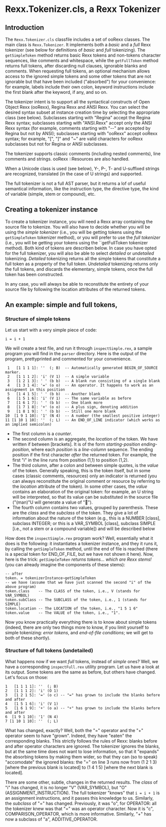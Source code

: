 # Rexx.Tokenizer.cls, a Rexx Tokenizer

## Introduction

The ``Rexx.Tokenizer.cls`` classfile includes a set of ooRexx classes. The main class is ``Rexx.Tokenizer``. 
It implements both a _basic_ and a _full_ Rexx tokenizer (see below for definitions of _basic_ and _full_ tokenizing). 
The ``getSimpleToken`` method returns basic Rexx tokens and non-tokens character sequences, like comments and whitespace, 
while the ``getFullToken`` method returns full tokens, after discarding null clauses, ignorable blanks and comments. 
When requesting full tokens, an optional mechanism allows access to the ignored simple tokens and some other tokens that are
not ignorable but that have been included ("absorbed") for your convenience: for example, labels include their own colon,
keyword instructions include the first blank after the keyword, if any, and so on.

The tokenizer intent is to support all the syntactical constructs of Open Object Rexx (ooRexx), Regina Rexx and ANSI Rexx. 
You can select the desired syntax subset at instance creation time by selecting the appropriate class (see below). 
Subclasses starting with "Regina" accept the Regina Rexx syntax; subclasses starting with "ANSI.Rexx" accept only the ANSI Rexx syntax 
(for example, comments starting with "--" are accepted by Regina but not by ANSI); subclasses starting with "ooRexx" accept ooRexx syntax; 
for example, "\[", "\]" and "~" are valid characters for ooRexx subclasses but not for Regina or ANSI subclasses.

The tokenizer supports classic comments (including nested comments), line comments and strings. ooRexx ::Resources are also handled. 

When a Unicode class is used (see below), Y-, P-, T- and U-suffixed strings are recognized, translated (in the case of U strings) and supported.

The full tokenizer is not a full AST parser, but it returns a lof of useful semantical information, like the instruction type, the directive type,
the kind of variable (simple, stem or compound), etc.

## Creating a tokenizer instance

To create a tokenizer instance, you will need a Rexx array containing the source file to tokenize. You will also have to decide
whether you will be using the _simple tokenizer_ (i.e., you will be getting tokens using the ``getSimpleToken`` tokenizer method),
or you will prefer to use the _full tokenizer_ (i.e., you will be getting your tokens using the ``getFullToken tokenizer method).
Both kind of tokens are describen below. In case you have opted for the full tokenizer, you will also be able to select _detailed_ or
_undetailed_ tokenizing. _Detailed_ tokenizing returns all the simple tokens that constitute a full token as a property of the
full token. _Undetailed_ tokenizing returns only the full tokens, and discards the elementary, simple tokens, once the full
token has been constructed.

In any case, you will always be able to reconstitute the entirety of your source file by following the location attributes of the returned tokens.

## An example: simple and full tokens, 

### Structure of simple tokens

Let us start with a very simple piece of code:
```rexx
i = i + 1
```
We will create a test file, and run it through ``inspectSimple.rex``, a sample program you will find in the ``parser`` directory. 
Here is the output of the program, prettyprinted and commented for your convenience.
```
 1   [1 1 1 1]: ''  (; B)  -- Automatically generated BEGIN_OF_SOURCE marker.
 2   [1 1 1 2]: 'i' (V 1)  -- A simple variable
 3   [1 2 1 3]: ' ' (b b)  -- A blank run consisting of a single blank
 4   [1 3 1 4]: '=' (o o)  -- An operator. It happens to work as an assignment in this position
 5   [1 4 1 5]: ' ' (b b)  -- Another blank
 6   [1 5 1 6]: 'i' (V 1)  -- The same variable as before
 7   [1 6 1 7]: ' ' (b b)  -- One blank more
 8   [1 7 1 8]: '+' (o o)  -- A plus sign, denoting addition
 9   [1 8 1 9]: ' ' (b b)  -- Still one more blank
10  [1 9 1 10]: '1' (N 4)  -- A number (the smallest positive integer)
11 [1 10 1 10]: ''  (; L)  -- An END_OF_LINE indicator (which works as an implied semicolon)
```
* The first column is a _counter_.
* The second column is an aggregate, the _location_ of the token. We have written if between \[brackets\].
  It is of the form _starting-position_ _ending-position_, where each _position_ is a _line-column_ sequence.
  The ending position if the first character _after_ the returned token. For example, the first "i" in the line
  runs from position (1,1) to position (1,2).
* The third column, after a colon and between simple quotes, is the _value_ of the token. Generally speaking,
  this is the token itself, but in some cases (classic comments, resources) only an indicator is returned
  (you can always reconstitute the original comment or resource by referring to the _location_ attribute
  of the token). In some other cases, the _value_ contains an elaboration of the original token: for example,
  an U string will be interpreted, so that its value can be substituted in the source file ("(man)"U will
  generate a value of "👨").
* The fourth column contains two values, grouped by parenthesis. These are the _class_ and the _subclass_ of the token.
  They give a lot of information about the nature of the token (e.g., this is a NUMBER \[class\], subclass INTEGER; or
  this is a VAR_SYMBOL \[class\], subclass SIMPLE \[i.e., not a stem or a compound variable\]) and will be described below

How does the ``inspectSimple.rex`` program work? Well, essentially what it does is the following: it instantiates a
tokenizer instance, and they it runs it, by calling the ``getSimpleToken`` method, until the end of file is
reached (there is a special token for END_OF_FILE, but we have not shown it here). Now, here is the trick:
_``getSimpleToken`` returns tokens... which are Rexx stems!_ (you can already imagine the components of these stems):

    -- after
    token. = tokenizerInstance~getSimpleToken
    -- we have (assume that we have just scanned the second "i" of the above program)
    token.class    -- The CLASS of the token, i.e., V (stands for VAR_SYMBOL)
    token.subClass -- The SUBCLASS of the token, i.e., 1 (stands for SIMPLE)
    token.location -- The LOCATION of the token, i.e., "1 5 1 6"
    token.value    -- The VALUE of the token, i.e., "1".

Now you know practically everything there is to know about simple tokens (indeed, there are only two things more
to know, if you limit yourself to simple tokenizing: _error tokens_, and _end-of-file conditions_; we will get
to both of these shortly).

### Structure of full tokens (undetailed)

What happens now if we want _full_ tokens, instead of _simple_ ones? Well, we have a corresponding
``inspectFull.rex`` utility program. Let us have a look at its output. Some tokens are the same as
before, but others have changed. Let's focus on those:

    1   [1 1 1 1]: ''  (; B)
    2   [1 1 1 2]: 'i' (O 1)
    3   [1 2 1 5]: '=' (o c) -- "=" has grown to include the blanks before and after
    4   [1 5 1 6]: 'i' (V 1)
    5   [1 6 1 9]: '+' (o a) -- "+" has grown to include the blanks before and after
    6  [1 9 1 10]: '1' (N 4)
    7 [1 10 1 10]: ''  (; L)

What has changed, exactly? Well, both the "=" operator and the "+" operator seem to have "grown".
Indeed, they have "eaten" the corresponding blanks. This strictly follows the rules of Rexx:
blanks before and after operator characters are ignored. The tokenizer ignores the blanks, but
at the same time does not want to lose information, so that it "expands" the absorbing tokens
by making them wider, so that they can (so to speak) "accomodate" the ignored blanks: the "="
on line 3 runs now from (1 2 1 3) \[where the previous blank is located\] to (1 4 1 5) \[where
the next blank is located\].

There are some other, subtle, changes in the returned results. The _class_ of "i" has changed,
it is no longer "V" (VAR_SYMBOL), but "O" (ASSIGNMENT_INSTRUCTION). The full tokenizer "knows"
that ``i = i + 1`` is an assignment instructions, and it passes this knowledge to us.
Similarly, the _subclass_ of "=" has changed. Previously, it was "o", for OPERATOR: all the
tokenizer knew was that "=" was an operator character. Now it is "c", COMPARISON_OPERATOR,
which is more informative. Similarly, "+" has now a subclass of "a", ADDITIVE_OPERATOR.


